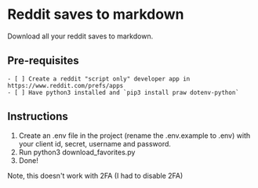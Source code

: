 # Reddit saves to markdown

Download all your reddit saves to markdown. 

## Pre-requisites
    - [ ] Create a reddit "script only" developer app in https://www.reddit.com/prefs/apps
    - [ ] Have python3 installed and `pip3 install praw dotenv-python`

## Instructions

1. Create an .env file in the project (rename the .env.example to .env) with your client id, secret, username and password.
2. Run python3 download_favorites.py
3. Done!

Note, this doesn't work with 2FA (I had to disable 2FA)


